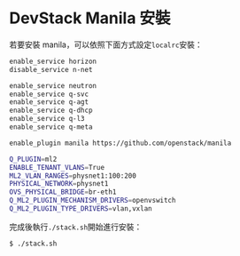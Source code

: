 # DevStack Manila 安裝
若要安裝 manila，可以依照下面方式設定```localrc```安裝：
```sh
enable_service horizon
disable_service n-net

enable_service neutron
enable_service q-svc
enable_service q-agt
enable_service q-dhcp
enable_service q-l3
enable_service q-meta

enable_plugin manila https://github.com/openstack/manila

Q_PLUGIN=ml2
ENABLE_TENANT_VLANS=True
ML2_VLAN_RANGES=physnet1:100:200
PHYSICAL_NETWORK=physnet1
OVS_PHYSICAL_BRIDGE=br-eth1
Q_ML2_PLUGIN_MECHANISM_DRIVERS=openvswitch
Q_ML2_PLUGIN_TYPE_DRIVERS=vlan,vxlan
```

完成後執行```./stack.sh```開始進行安裝：
```sh
$ ./stack.sh
```
